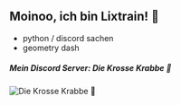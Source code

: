## Moinoo, ich bin Lixtrain! 💃
- python / discord sachen
- geometry dash

##### Mein Discord Server: Die Krosse Krabbe 🎃
![Die Krosse Krabbe 🎃](https://img.shields.io/discord/1042477080186720296?style=for-the-badge&logo=discord&logoColor=white&label=Discord&color=blue)
